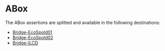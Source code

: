 # ABox

The ABox assertions are splitted and available in the following destinations:
- [Bridge-EcoSpold01](Ontologies/BridgeOntology/EC1_TBox.ttl)
- [Bridge-EcoSpold02](Ontologies/BridgeOntology/EC2.ttl)
- [Bridge-ILCD](Ontologies/BridgeOntology/ILCD_TBox.ttl)
